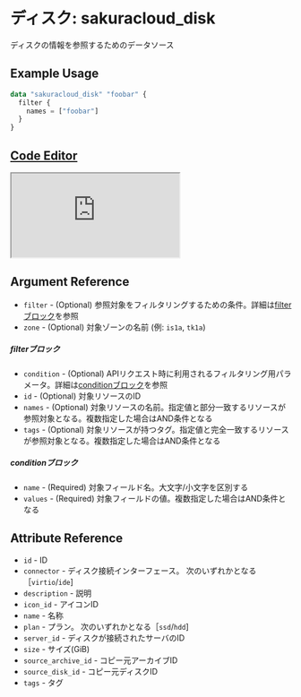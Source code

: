 # ディスク: sakuracloud_disk

ディスクの情報を参照するためのデータソース

## Example Usage

```tf
data "sakuracloud_disk" "foobar" {
  filter {
    names = ["foobar"]
  }
}
```

<div class="editor">

<h2><a href="https://zouen-alpha.usacloud.jp/#data/disk" target="_blank" rel="noopener noreferrer">Code Editor</a></h2>

<iframe src="https://zouen-alpha.usacloud.jp/#data/disk"></iframe>

</div>

## Argument Reference

* `filter` - (Optional) 参照対象をフィルタリングするための条件。詳細は[filterブロック](#filter)を参照 
* `zone` - (Optional) 対象ゾーンの名前 (例: `is1a`, `tk1a`)  

##### filterブロック

* `condition` - (Optional) APIリクエスト時に利用されるフィルタリング用パラメータ。詳細は[conditionブロック](#condition)を参照  
* `id` - (Optional) 対象リソースのID 
* `names` - (Optional) 対象リソースの名前。指定値と部分一致するリソースが参照対象となる。複数指定した場合はAND条件となる  
* `tags` - (Optional) 対象リソースが持つタグ。指定値と完全一致するリソースが参照対象となる。複数指定した場合はAND条件となる

##### conditionブロック

* `name` - (Required) 対象フィールド名。大文字/小文字を区別する  
* `values` - (Required) 対象フィールドの値。複数指定した場合はAND条件となる

## Attribute Reference

* `id` - ID
* `connector` - ディスク接続インターフェース。 次のいずれかとなる［`virtio`/`ide`]
* `description` - 説明
* `icon_id` - アイコンID
* `name` - 名称
* `plan` - プラン。 次のいずれかとなる［`ssd`/`hdd`]
* `server_id` - ディスクが接続されたサーバのID
* `size` - サイズ(GiB)
* `source_archive_id` - コピー元アーカイブID
* `source_disk_id` - コピー元ディスクID
* `tags` - タグ



